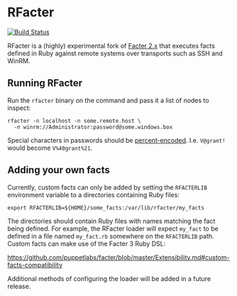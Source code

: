 RFacter
=======

[![Build Status](https://travis-ci.org/Sharpie/rfacter.svg?branch=master)](https://travis-ci.org/Sharpie/rfacter)

RFacter is a (highly) experimental fork of [Facter 2.x][2.x] that executes facts
defined in Ruby against remote systems over transports such as SSH and WinRM.

  [2.x]: https://github.com/puppetlabs/facter/tree/2.x


Running RFacter
--------------

Run the `rfacter` binary on the command and pass it a list of nodes to inspect:

    rfacter -n localhost -n some.remote.host \
      -n winrm://Administrator:password@some.windows.box

Special characters in passwords should be [percent-encoded][password-encoding].
I.e. `V@grant!` would become `V%40grant%21`.

  [password-encoding]: https://en.wikipedia.org/wiki/Percent-encoding


Adding your own facts
---------------------

Currently, custom facts can only be added by setting the `RFACTERLIB`
environment variable to a directories containing Ruby files:

    export RFACTERLIB=${HOME}/some_facts:/var/lib/rfacter/my_facts

The directories should contain Ruby files with names matching the fact being
defined. For example, the RFacter loader will expect `my_fact` to be defined in
a file named `my_fact.rb` somewhere on the `RFACTERLIB` path. Custom facts can
make use of the Facter 3 Ruby DSL:

  https://github.com/puppetlabs/facter/blob/master/Extensibility.md#custom-facts-compatibility

Additional methods of configuring the loader will be added in a future release.
